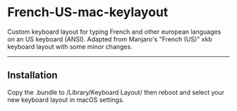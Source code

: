# French-US-mac-keylayout
Custom keyboard layout for typing French and other european languages on an US keyboard (ANSI). Adapted from Manjaro's "French (US)" xkb keyboard layout with some minor changes.

---

## Installation 

Copy the .bundle to /Library/Keyboard Layout/ then reboot and select your new keyboard layout in macOS settings. 

